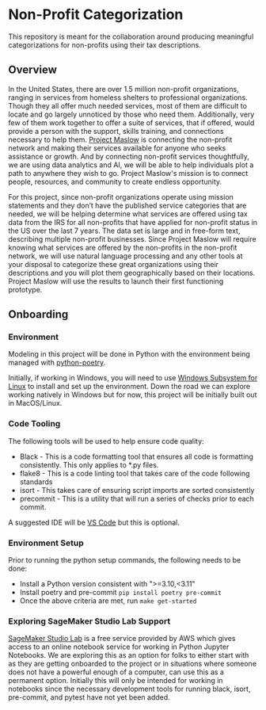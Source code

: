 # Non-Profit Categorization

This repository is meant for the collaboration around producing meaningful categorizations for non-profits using their tax descriptions.

## Overview

In the United States, there are over 1.5 million non-profit organizations, ranging in services from homeless shelters to professional organizations. Though they all offer much needed services, most of them are difficult to locate and go largely unnoticed by those who need them. Additionally, very few of them work together to offer a suite of services, that if offered, would provide a person with the support, skills training, and connections necessary to help them. [Project Maslow](https://www.projectmaslow.org/) is connecting the non-profit network and making their services available for anyone who seeks assistance or growth. And by connecting non-profit services thoughtfully, we are using data analytics and AI, we will be able to help individuals plot a path to anywhere they wish to go. Project Maslow's mission is to connect people, resources, and community to create endless opportunity.

For this project, since non-profit organizations operate using mission statements and they don’t have the published service categories that are needed, we will be helping determine what services are offered using tax data from the IRS for all non-profits that have applied for non-profit status in the US over the last 7 years. The data set is large and in free-form text, describing multiple non-profit businesses. Since Project Maslow will require knowing what services are offered by the non-profits in the non-profit network, we will use natural language processing and any other tools at your disposal to categorize these great organizations using their descriptions and you will plot them geographically based on their locations. Project Maslow will use the results to launch their first functioning prototype.

## Onboarding

### Environment

Modeling in this project will be done in Python with the environment being managed with [python-poetry](https://python-poetry.org/).

Initially, if working in Windows, you will need to use [Windows Subsystem for Linux](https://docs.microsoft.com/en-us/windows/wsl/about) to install and set up the environment.  Down the road we can explore working natively in Windows but for now, this project will be initially built out in MacOS/Linux.

### Code Tooling

The following tools will be used to help ensure code quality:

* Black - This is a code formatting tool that ensures all code is formatting consistently. This only applies to *.py files.
* flake8 - This is a code linting tool that takes care of the code following standards
* isort - This takes care of ensuring script imports are sorted consistently
* precommit - This is a utility that will run a series of checks prior to each commit.

A suggested IDE will be [VS Code](https://code.visualstudio.com/) but this is optional.

### Environment Setup

Prior to running the python setup commands, the following needs to be done:

* Install a Python version consistent with ">=3.10,<3.11"
* Install poetry and pre-commit `pip install poetry pre-commit`
* Once the above criteria are met, run `make get-started`


### Exploring SageMaker Studio Lab Support

[SageMaker Studio Lab](https://studiolab.sagemaker.aws/) is a free service provided by AWS which gives access to an online notebook service for working in Python Jupyter Notebooks.  We are exploring this as an option for folks to either start with as they are getting onboarded to the project or in situations where someone does not have a powerful enough of a computer, can use this as a permanent option.  Initially this will only be intended for working in notebooks since the necessary development tools for running black, isort, pre-commit, and pytest have not yet been added.
